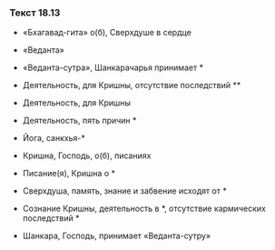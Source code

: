 ### Текст 18.13

- «Бхагавад-гита» о(б), Сверхдуше в сердце

- «Веданта»

- «Веданта-сутра», Шанкарачарья принимает *

- Деятельность, для Кришны, отсутствие последствий **

- Деятельность, для Кришны

- Деятельность, пять причин *

- Йога, санкхья-*

- Кришна, Господь, о(б), писаниях

- Писание(я), Кришна о *

- Сверхдуша, память, знание и забвение исходят от *

- Сознание Кришны, деятельность в *, отсутствие кармических последствий *

- Шанкара, Господь, принимает «Веданта-сутру»
	
